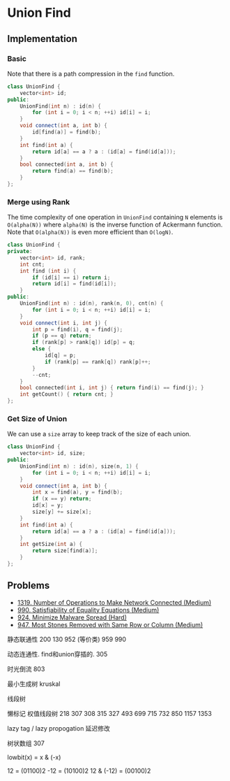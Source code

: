# Union Find

## Implementation

### Basic

Note that there is a path compression in the `find` function.

```cpp
class UnionFind {
    vector<int> id;
public:
    UnionFind(int n) : id(n) {
        for (int i = 0; i < n; ++i) id[i] = i;
    }
    void connect(int a, int b) {
        id[find(a)] = find(b);
    }
    int find(int a) {
        return id[a] == a ? a : (id[a] = find(id[a]));
    }
    bool connected(int a, int b) {
        return find(a) == find(b);
    }
};
```

### Merge using Rank

The time complexity of one operation in `UnionFind` containing `N` elements is `O(alpha(N))` where `alpha(N)` is the inverse function of Ackermann function. Note that `O(alpha(N))` is even more efficient than `O(logN)`.

```cpp
class UnionFind {
private:
    vector<int> id, rank;
    int cnt;
    int find (int i) {
        if (id[i] == i) return i;
        return id[i] = find(id[i]);
    }
public:
    UnionFind(int n) : id(n), rank(n, 0), cnt(n) {
        for (int i = 0; i < n; ++i) id[i] = i;
    }
    void connect(int i, int j) {
        int p = find(i), q = find(j);
        if (p == q) return;
        if (rank[p] > rank[q]) id[p] = q;
        else {
            id[q] = p;
            if (rank[p] == rank[q]) rank[p]++;
        }
        --cnt;
    }
    bool connected(int i, int j) { return find(i) == find(j); }
    int getCount() { return cnt; }
};
```

### Get Size of Union

We can use a `size` array to keep track of the size of each union.

```cpp
class UnionFind {
    vector<int> id, size;
public:
    UnionFind(int n) : id(n), size(n, 1) {
        for (int i = 0; i < n; ++i) id[i] = i;
    }
    void connect(int a, int b) {
        int x = find(a), y = find(b);
        if (x == y) return;
        id[x] = y;
        size[y] += size[x];
    }
    int find(int a) {
        return id[a] == a ? a : (id[a] = find(id[a]));
    }
    int getSize(int a) {
        return size[find(a)];
    }
};
```

## Problems

* [1319. Number of Operations to Make Network Connected (Medium)](https://leetcode.com/problems/number-of-operations-to-make-network-connected/)
* [990. Satisfiability of Equality Equations (Medium)](https://leetcode.com/problems/satisfiability-of-equality-equations/)
* [924. Minimize Malware Spread (Hard)](https://leetcode.com/problems/minimize-malware-spread/)
* [947. Most Stones Removed with Same Row or Column (Medium)](https://leetcode.com/problems/most-stones-removed-with-same-row-or-column/)

静态联通性
200
130
952 (等价类)
959 
990

动态连通性. find和union穿插的.
305

时光倒流
803

最小生成树
kruskal


线段树

懒标记
权值线段树
218
307
308
315
327
493
699
715
732
850
1157
1353

lazy tag / lazy propogation
延迟修改


树状数组
307

lowbit(x) = x & (-x)

12 = (01100)2
-12 = (10100)2
12 & (-12) = (00100)2